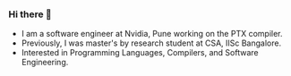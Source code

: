 ### Hi there 👋
- I am a software engineer at Nvidia, Pune working on the PTX compiler.
- Previously, I was master's by research student at CSA, IISc Bangalore.
- Interested in Programming Languages, Compilers, and Software Engineering.
<!--
**geetam/geetam** is a ✨ _special_ ✨ repository because its `README.md` (this file) appears on your GitHub profile.

Here are some ideas to get you started:

- 🔭 I’m currently working on ...
- 🌱 I’m currently learning ...
- 👯 I’m looking to collaborate on ...
- 🤔 I’m looking for help with ...
- 💬 Ask me about ...
- 📫 How to reach me: ...
- 😄 Pronouns: ...
- ⚡ Fun fact: ...
-->
